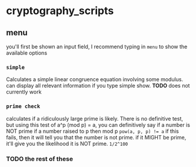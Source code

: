 # cryptography_scripts

## menu 
you'll first be shown an input field, I recommend typing in `menu` to show the available options

### `simple`
Calculates a simple linear congruence equation involving some modulus. can display all relevant information if you type simple show. __TODO__ does not currently work

### `prime check`
calculates if a ridiculously large prime is likely. 
There is no definitive test, but using this test of a^p (mod p) = a, you can definitively say if a number is NOT prime if a number raised to p then mod p `pow(a, p, p) != a` 
if this fails, then it will tell you that the number is not prime. if it MIGHT be prime, it'll give you the likelihood it is NOT prime. `1/2^100`
### TODO the rest of these
